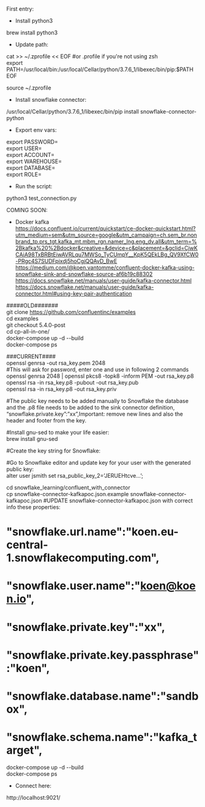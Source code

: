 First entry:  
  
- Install python3  
  
brew install python3  
  
- Update path:  
  
cat >> ~/.zprofile << EOF  #or .profile if you're not using zsh  
export PATH=/usr/local/bin:/usr/local/Cellar/python/3.7.6_1/libexec/bin/pip:\$PATH  
EOF  
  
source ~/.zprofile  
  
- Install snowflake connector:  
  
/usr/local/Cellar/python/3.7.6_1/libexec/bin/pip install snowflake-connector-python  
  
- Export env vars:  
  
export PASSWORD=  
export USER=  
export ACCOUNT=  
export WAREHOUSE=  
export DATABASE=  
export ROLE=  
  
- Run the script:  
  
python3 test_connection.py  
  
  
COMING SOON:  
  
- Docker kafka  
https://docs.confluent.io/current/quickstart/ce-docker-quickstart.html?utm_medium=sem&utm_source=google&utm_campaign=ch.sem_br.nonbrand_tp.prs_tgt.kafka_mt.mbm_rgn.namer_lng.eng_dv.all&utm_term=%2Bkafka%20%2Bdocker&creative=&device=c&placement=&gclid=CjwKCAiA98TxBRBtEiwAVRLqu7MWSo_TyCUmpY__KpK5QEkLBg_QV9XfCW0-PRgc4S7SUDFpixdj5hoCgjQQAvD_BwE  
https://medium.com/@koen.vantomme/confluent-docker-kafka-using-snowflake-sink-and-snowflake-source-af6b19c88302  
https://docs.snowflake.net/manuals/user-guide/kafka-connector.html  
https://docs.snowflake.net/manuals/user-guide/kafka-connector.html#using-key-pair-authentication  
  
#####OLD#######  
git clone https://github.com/confluentinc/examples  
cd examples  
git checkout 5.4.0-post  
cd cp-all-in-one/  
docker-compose up -d --build  
docker-compose ps  
  
###CURRENT####  
openssl genrsa -out rsa_key.pem 2048  
#This will ask for password, enter one and use in following 2 commands  
openssl genrsa 2048 | openssl pkcs8 -topk8 -inform PEM -out rsa_key.p8  
openssl rsa -in rsa_key.p8 -pubout -out rsa_key.pub  
openssl rsa -in rsa_key.p8 -out rsa_key.priv  
  
#The public key needs to be added manually to Snowflake the database and the .p8 file needs to be added to the sink connector definition, “snowflake.private.key”:”xx”,Important: remove new lines and also the header and footer from the key.  
  
#Install gnu-sed to make your life easier:  
brew install gnu-sed   
  
#Create the key string for Snowflake:


#Go to Snowflake editor and update key for your user with the generated public key:  
alter user jsmith set rsa_public_key_2=’JERUEHtcve…’;  
  
cd  snowflake_learning/confluent_with_connector  
cp snowflake-connector-kafkapoc.json.example snowflake-connector-kafkapoc.json
#UPDATE snowflake-connector-kafkapoc.json with correct info these properties:  
#    "snowflake.url.name":"koen.eu-central-1.snowflakecomputing.com",  
#    "snowflake.user.name":"koen@koen.io",  
#    "snowflake.private.key":"xx",  
#    "snowflake.private.key.passphrase":"koen",  
#    "snowflake.database.name":"sandbox",  
#    "snowflake.schema.name":"kafka_target",  
docker-compose up -d --build  
docker-compose ps  
  
- Connect here:  
  
http://localhost:9021/  
